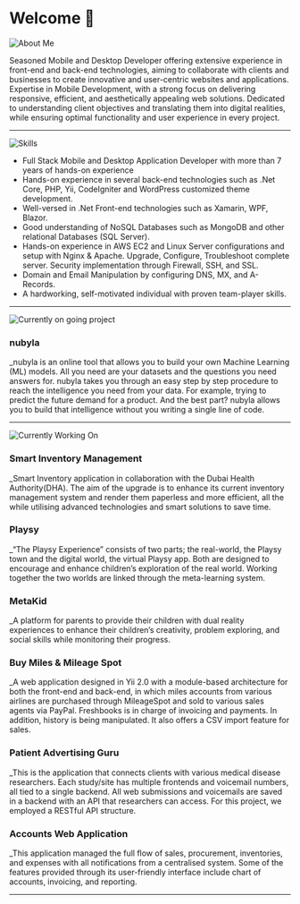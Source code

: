 # Welcome 👋


<img src="https://img.shields.io/badge/about Me-black.svg?&style=for-the-badge&logo=NuxtJS&logoColor=white" alt="About Me" />

Seasoned Mobile and Desktop Developer offering extensive experience in front-end and back-end technologies, aiming to collaborate with clients and businesses to create innovative and user-centric websites and applications. Expertise in Mobile Development, with a strong focus on delivering responsive, efficient, and aesthetically appealing web solutions. Dedicated to understanding client objectives and translating them into digital realities, while ensuring optimal functionality and user experience in every project.

---

<img src="https://img.shields.io/badge/Skills & Abilities-black.svg?&style=for-the-badge&logo=Skills & Abilities&logoColor=white" alt="Skills" />

- Full Stack Mobile and Desktop Application Developer with more than 7 years of hands-on experience
- Hands-on experience in several back-end technologies such as .Net Core, PHP, Yii, CodeIgniter and WordPress customized theme development.
- Well-versed in .Net Front-end technologies such as Xamarin, WPF, Blazor.
- Good understanding of NoSQL Databases such as MongoDB and other relational Databases (SQL Server).
- Hands-on experience in AWS EC2 and Linux Server configurations and setup with Nginx & Apache. Upgrade, Configure, Troubleshoot complete server. Security implementation through Firewall, SSH, and SSL.
- Domain and Email Manipulation by configuring DNS, MX, and A-Records.
- A hardworking, self-motivated individual with proven team-player skills.

---

<img src="https://img.shields.io/badge/Currently on going project-black.svg?&style=for-the-badge&logo=NuxtJS&logoColor=white" alt="Currently on going project" />

### nubyla

\_nubyla is an online tool that allows you to build your own Machine Learning (ML) models. All you need are your datasets and the questions you need answers for. nubyla takes you through an easy step by step procedure to reach the intelligence you need from your data. For example, trying to predict the future demand for a product. And the best part? nubyla allows you to build that intelligence without you writing a single line of code.

---

<img src="https://img.shields.io/badge/Accomplishments-black.svg?&style=for-the-badge&logo=NuxtJS&logoColor=white" alt="Currently Working On" />

### Smart Inventory Management

\_Smart Inventory application in collaboration with the Dubai Health Authority(DHA). The aim of the upgrade is to enhance its current inventory management system and render them paperless and more efficient, all the while utilising advanced technologies and smart solutions to save time.

### Playsy

\_“The Playsy Experience” consists of two parts; the real-world, the Playsy town and the digital world, the virtual Playsy app. Both are designed to encourage and enhance children’s exploration of the real world. Working together the two worlds are linked through the meta-learning system.

### MetaKid

\_A platform for parents to provide their children with dual reality experiences to enhance their children’s creativity, problem exploring, and social skills while monitoring their progress.

### Buy Miles & Mileage Spot

\_A web application designed in Yii 2.0 with a module-based architecture for both the front-end and back-end, in which miles accounts from various airlines are purchased through MileageSpot and sold to various sales agents via PayPal. Freshbooks is in charge of invoicing and payments. In addition, history is being manipulated. It also offers a CSV import feature for sales.

### Patient Advertising Guru

\_This is the application that connects clients with various medical disease researchers. Each study/site has multiple frontends and voicemail numbers, all tied to a single backend. All web submissions and voicemails are saved in a backend with an API that researchers can access. For this project, we employed a RESTful API structure.

### Accounts Web Application

\_This application managed the full flow of sales, procurement, inventories, and expenses with all notifications from a centralised system. Some of the features provided through its user-friendly interface include chart of accounts, invoicing, and reporting.

---

<!-- ## <img src="https://img.shields.io/badge/💰 Funding-black.svg?&style=for-the-badge&logo=NuxtJS&logoColor=white" alt="Funding" />

[<img src="https://img.shields.io/badge/sponsor-30363D?style=for-the-badge&logo=GitHub-Sponsors&logoColor=#EA4AAA" alt="Github-sponsors" />](https://www.buymeacoffee.com/mrdanishsaleem)
[<img src="https://img.shields.io/badge/Buy%20Me%20a%20Coffee-ffdd00?style=for-the-badge&logo=buy-me-a-coffee&logoColor=black" alt="BuyMeACoffee" />](https://www.buymeacoffee.com/mrdanishsaleem) -->

